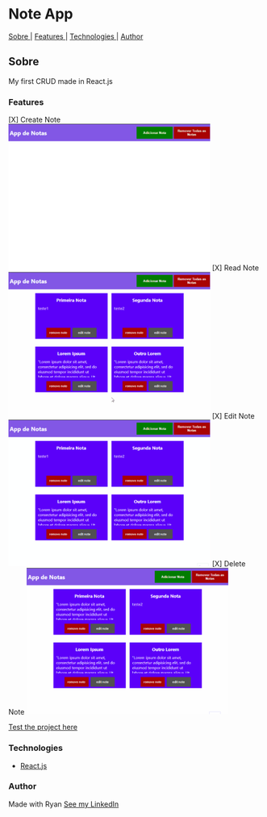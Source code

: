 <h1> Note App </h1>

<p> <a href='#Sobre'> Sobre </a> | <a href='#Features'> Features </a> | <a href='#Technologies'> Technologies </a> | <a href='#Author'> Author </a>  </p>

<h2 id='#Sobre'>Sobre</h2>

<p> My first CRUD made in React.js  </p>


<h3 id='#Features'> Features </h3>
[X] Create Note
<img alt='Create Note' title='Create Note' src='./ilustrations/Create-Note.gif' width='400px' />
[X] Read Note
<img alt='Read Note' title='Read Note' src='./ilustrations/Read-Note.gif' width='400px'/>
[X] Edit Note
<img alt='Edit Note' title='Edit Note' src='./ilustrations/Edit-Note.gif' width='400px'/>
[X] Delete Note
<img alt='Delete Note' title='Delete Note' src='./ilustrations/Delete-Note.gif' width='400px'/>

<a> <a href='https://app-note-react.netlify.app/'> Test the project here <a>

<h3>Technologies</h3>
<ul>
    <li> <a href='https://pt-br.reactjs.org/'> React.js </a> </li>
</ul>

<h3 id='#Author'> Author </h3>

Made with Ryan [See my LinkedIn](https://www.linkedin.com/in/ryanns7/)
